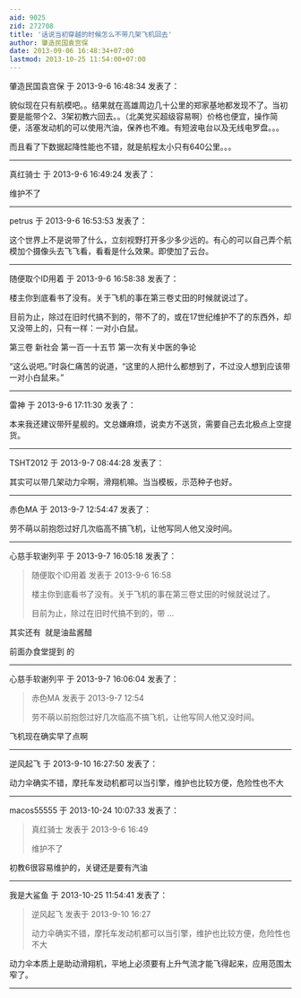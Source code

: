 ```yaml
---
aid: 9025
zid: 272708
title: '话说当初穿越的时候怎么不带几架飞机回去'
author: 肇造民国袁宫保
date: 2013-09-06 16:48:34+07:00
lastmod: 2013-10-25 11:54:00+07:00
---
```


肇造民国袁宫保 于 2013-9-6 16:48:34 发表了：

貌似现在只有航模吧。。结果就在高雄周边几十公里的郑家基地都发现不了。当初要是能带个2、3架初教六回去。。（北美党买超级容易啊）价格也便宜，操作简便，活塞发动机的可以使用汽油，保养也不难。有短波电台以及无线电罗盘。。。

而且看了下数据起降性能也不错，就是航程太小只有640公里。。。

---------

真红骑士 于 2013-9-6 16:49:24 发表了：

维护不了

---------

petrus 于 2013-9-6 16:53:53 发表了：

这个世界上不是说带了什么，立刻视野打开多少多少远的。有心的可以自己弄个航模加个摄像头去飞飞看，看看是什么效果。即使加了云台。

---------

随便取个ID用着 于 2013-9-6 16:58:38 发表了：

楼主你到底看书了没有。关于飞机的事在第三卷丈田的时候就说过了。

目前为止，除过在旧时代搞不到的，带不了的，或在17世纪维护不了的东西外，却又没带上的，只有一样：一对小白鼠。

第三卷 新社会 第一百一十五节 第一次有关中医的争论

“这么说吧。”时袅仁痛苦的说道，“这里的人把什么都想到了，不过没人想到应该带一对小白鼠来。”

---------

雷神 于 2013-9-6 17:11:30 发表了：

本来我还建议带歼星舰的。文总嫌麻烦，说卖方不送货，需要自己去北极点上空提货。

---------

TSHT2012 于 2013-9-7 08:44:28 发表了：

其实可以带几架动力伞啊，滑翔机嘛。当当模板，示范种子也好。

---------

赤色MA 于 2013-9-7 12:54:47 发表了：

劳不萌以前抱怨过好几次临高不搞飞机，让他写同人他又没时间。

---------

心慈手软谢列平 于 2013-9-7 16:05:18 发表了：

> 随便取个ID用着 发表于 2013-9-6 16:58
> 
> 楼主你到底看书了没有。关于飞机的事在第三卷丈田的时候就说过了。
> 
> 目前为止，除过在旧时代搞不到的，带 ...



其实还有  就是油盐酱醋

前面办食堂提到 的

---------

心慈手软谢列平 于 2013-9-7 16:06:04 发表了：

> 赤色MA 发表于 2013-9-7 12:54
> 
> 劳不萌以前抱怨过好几次临高不搞飞机，让他写同人他又没时间。



飞机现在确实早了点啊

---------

逆风起飞 于 2013-9-10 16:27:50 发表了：

动力伞确实不错，摩托车发动机都可以当引擎，维护也比较方便，危险性也不大

---------

macos55555 于 2013-10-24 10:07:33 发表了：

> 真红骑士 发表于 2013-9-6 16:49
> 
> 维护不了



初教6很容易维护的，关键还是要有汽油

---------

我是大鲨鱼 于 2013-10-25 11:54:41 发表了：

> 逆风起飞 发表于 2013-9-10 16:27
> 
> 动力伞确实不错，摩托车发动机都可以当引擎，维护也比较方便，危险性也不大



动力伞本质上是助动滑翔机，平地上必须要有上升气流才能飞得起来，应用范围太窄了。

---------

